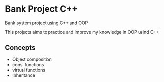 # Bank Project C++

Bank system project using C++ and OOP

This projects aims to practice and improve my knowledge in OOP usind C++

## Concepts

- Object composition
- const functions
- virtual functions
- Inheritance
